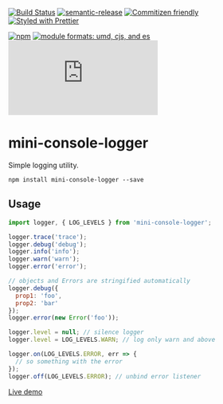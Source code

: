 [![Build Status](https://img.shields.io/travis/fmal/mini-console-logger/master.svg?style=flat-square)](http://travis-ci.org/fmal/mini-console-logger)
 [![semantic-release](https://img.shields.io/badge/%20%20%F0%9F%93%A6%F0%9F%9A%80-semantic--release-e10079.svg?style=flat-square)](https://github.com/semantic-release/semantic-release)
[![Commitizen friendly](https://img.shields.io/badge/commitizen-friendly-brightgreen.svg?style=flat-square)](http://commitizen.github.io/cz-cli/)
[![Styled with Prettier](https://img.shields.io/badge/styled%20with-prettier-ff69b4.svg?style=flat-square)](https://github.com/prettier/prettier)

[![npm](https://img.shields.io/npm/v/mini-console-logger.svg?style=flat-square)](https://www.npmjs.com/package/mini-console-logger)
[![module formats: umd, cjs, and es](https://img.shields.io/badge/module%20formats-umd%2C%20cjs%2C%20es-green.svg?style=flat-square)](https://unpkg.com/mini-console-logger/dist/)
[![size](http://img.badgesize.io/https://unpkg.com/mini-console-logger/dist/mini-console-logger.umd.min.js?label=size&style=flat-square)](https://unpkg.com/mini-console-logger/dist/)

# mini-console-logger

Simple logging utility.

```
npm install mini-console-logger --save
```

## Usage

```js
import logger, { LOG_LEVELS } from 'mini-console-logger';

logger.trace('trace');
logger.debug('debug');
logger.info('info');
logger.warn('warn');
logger.error('error');

// objects and Errors are stringified automatically
logger.debug({
  prop1: 'foo',
  prop2: 'bar'
});
logger.error(new Error('foo'));

logger.level = null; // silence logger
logger.level = LOG_LEVELS.WARN; // log only warn and above

logger.on(LOG_LEVELS.ERROR, err => {
  // so something with the error
});
logger.off(LOG_LEVELS.ERROR); // unbind error listener
```

[Live demo](http://jsbin.com/cawiwep/edit?js,console)